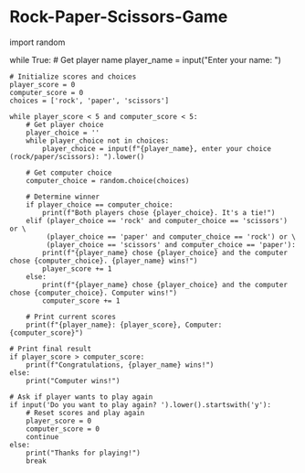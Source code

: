 # Rock-Paper-Scissors-Game

import random

while True:
    # Get player name
    player_name = input("Enter your name: ")
    
    # Initialize scores and choices
    player_score = 0
    computer_score = 0
    choices = ['rock', 'paper', 'scissors']

    while player_score < 5 and computer_score < 5:
        # Get player choice
        player_choice = ''
        while player_choice not in choices:
            player_choice = input(f"{player_name}, enter your choice (rock/paper/scissors): ").lower()

        # Get computer choice
        computer_choice = random.choice(choices)

        # Determine winner
        if player_choice == computer_choice:
            print(f"Both players chose {player_choice}. It's a tie!")
        elif (player_choice == 'rock' and computer_choice == 'scissors') or \
             (player_choice == 'paper' and computer_choice == 'rock') or \
             (player_choice == 'scissors' and computer_choice == 'paper'):
            print(f"{player_name} chose {player_choice} and the computer chose {computer_choice}. {player_name} wins!")
            player_score += 1
        else:
            print(f"{player_name} chose {player_choice} and the computer chose {computer_choice}. Computer wins!")
            computer_score += 1

        # Print current scores
        print(f"{player_name}: {player_score}, Computer: {computer_score}")

    # Print final result
    if player_score > computer_score:
        print(f"Congratulations, {player_name} wins!")
    else:
        print("Computer wins!")

    # Ask if player wants to play again
    if input('Do you want to play again? ').lower().startswith('y'):
        # Reset scores and play again
        player_score = 0
        computer_score = 0
        continue
    else:
        print("Thanks for playing!")
        break
